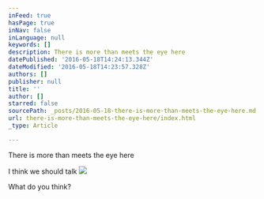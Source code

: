 ```yaml
---
inFeed: true
hasPage: true
inNav: false
inLanguage: null
keywords: []
description: There is more than meets the eye here
datePublished: '2016-05-18T14:24:13.344Z'
dateModified: '2016-05-18T14:23:57.328Z'
authors: []
publisher: null
title: ''
author: []
starred: false
sourcePath: _posts/2016-05-18-there-is-more-than-meets-the-eye-here.md
url: there-is-more-than-meets-the-eye-here/index.html
_type: Article

---
```

There is more than meets the eye here

I think we should talk
![](https://the-grid-user-content.s3-us-west-2.amazonaws.com/8f3bcfe2-2b8b-422a-a18f-5825971ad715.jpg)

What do you think?